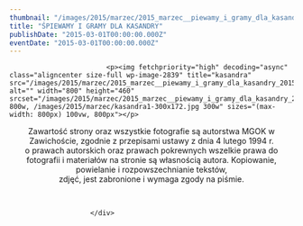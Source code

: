 ```yaml
---
thumbnail: "/images/2015/marzec/2015_marzec__piewamy_i_gramy_dla_kasandry_2015_03__piewamy_i_gramy_dla_kasandry_kasandra1.jpg"
title: "ŚPIEWAMY I GRAMY DLA KASANDRY"
publishDate: "2015-03-01T00:00:00.000Z"
eventDate: "2015-03-01T00:00:00.000Z"
---
```


<div class="entry-content">
							
							<p><img fetchpriority="high" decoding="async" class="aligncenter size-full wp-image-2839" title="kasandra" src="/images/2015/marzec/2015_marzec__piewamy_i_gramy_dla_kasandry_2015_03__piewamy_i_gramy_dla_kasandry_kasandra1.jpg" alt="" width="800" height="460" srcset="/images/2015/marzec/2015_marzec__piewamy_i_gramy_dla_kasandry_2015_03__piewamy_i_gramy_dla_kasandry_kasandra1.jpg 800w, /images/2015/marzec/kasandra1-300x172.jpg 300w" sizes="(max-width: 800px) 100vw, 800px"></p>
<p style="text-align: center;">Zawartość strony oraz wszystkie fotografie są autorstwa MGOK w Zawichoście, zgodnie z przepisami ustawy z dnia 4 lutego 1994 r.<br>
o prawach autorskich oraz prawach pokrewnych wszelkie prawa do fotografii i materiałów na stronie są własnością autora. Kopiowanie, powielanie i rozpowszechnianie tekstów,<br>
zdjęć, jest zabronione i wymaga zgody na piśmie.</p>
<p>&nbsp;</p>
						
						</div>
